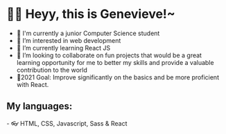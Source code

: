 <h1>👋😁 Heyy, this is Genevieve!~</h1>

- 🎒 I'm currently a junior Computer Science student
- 👀 I’m interested in web development
- 🌱 I’m currently learning React JS
- 💞️ I’m looking to collaborate on fun projects that would be a great learning opportunity for me to better my skills and provide a valuable contribution to the world
- 💛2021 Goal: Improve significantly on the basics and be more proficient with React.

<h2>My languages: </h2>
- 👓 HTML, CSS, Javascript, Sass & React
